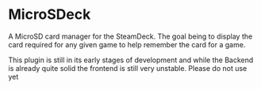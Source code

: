 # MicroSDeck
A MicroSD card manager for the SteamDeck. The goal being to display the card required for any given game to help remember the card for a game.

This plugin is still in its early stages of development and while the Backend is already quite solid the frontend is still very unstable. Please do not use yet